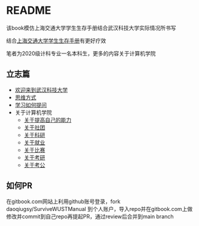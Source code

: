 # README

该book模仿上海交通大学学生生存手册结合武汉科技大学实际情况所书写

结合[上海交通大学学生生存手册](https://survivesjtu.gitbook.io/survivesjtumanual)有更好疗效

笔者为2020级计科专业一名本科生，更多的内容关于计算机学院



## 立志篇

* [欢迎来到武汉科技大学](group-1/readme/li-zhi-pian/huan-ying-lai-dao-wu-han-ke-ji-da-xue.md)
* [思维方式](group-1/readme/li-zhi-pian/si-wei-fang-shi.md)
* [学习如何提问](group-1/readme/li-zhi-pian/xue-xi-ru-he-ti-wen.md)
* 关于计算机学院
  * [关于提高自己的能力 ](group-1/readme/li-zhi-pian/guan-yu-ji-suan-ji-xue-yuan/guan-yu-ti-gao-zi-ji-neng-li.md)
  * [关于社团](group-1/readme/li-zhi-pian/guan-yu-ji-suan-ji-xue-yuan/guan-yu-she-tuan.md)
  * [关于科研](group-1/readme/li-zhi-pian/guan-yu-ji-suan-ji-xue-yuan/guan-yu-ke-yan.md)
  * [关于就业](group-1/readme/li-zhi-pian/guan-yu-ji-suan-ji-xue-yuan/guan-yu-jiu-ye.md)
  * [关于比赛](group-1/readme/li-zhi-pian/guan-yu-ji-suan-ji-xue-yuan/guan-yu-bi-sai.md)
  * [关于考研](group-1/readme/li-zhi-pian/guan-yu-ji-suan-ji-xue-yuan/guan-yu-kao-yan.md)
  * [关于考公](group-1/readme/li-zhi-pian/guan-yu-ji-suan-ji-xue-yuan/guan-yu-kao-gong.md)



## 如何PR

在gitbook.com网站上利用github账号登录，fork daoqiugsy/SurviveWUSTManual 到个人账户，导入repo并在gitbook.com上做修改并commit到自己repo再提起PR，通过review后合并到main branch

